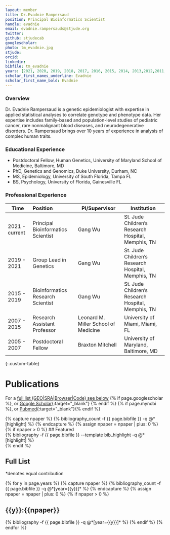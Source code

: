 ```yaml
---
layout: member
title: Dr.Evadnie Rampersaud
position: Principal Bioinformatics Scientist
handle: evadnie
email: evadnie.rampersauds@stjude.org
twitter:
github: stjudecab
googlescholar:
photo: tm_evadnie.jpg
stjude:
orcid:
linkedin:
bibfile: tm_evadnie
years: [2021, 2020, 2019, 2018, 2017, 2016, 2015, 2014, 2013,2012,2011,2010,2009,2008,2007,2006,2005,2004,2003,2002,2001,2000,1999,1998]
scholar_first_names_underline: Evadnie
scholar_first_name_bold: Evadnie
---
```


### Overview
Dr. Evadnie Rampersaud is a genetic epidemiologist with expertise in applied statistical analyses to correlate genotype and phenotype data.  Her expertise includes family-based and population-level studies of pediatric cancer, rare nonmalignant blood diseases, and neurodegenerative disorders. Dr. Rampersaud brings over 10 years of experience in analysis of complex human traits.


### Educational Experience
- Postdoctoral Fellow, Human Genetics, University of Maryland School of Medicine, Baltimore, MD
- PhD, Genetics and Genomics, Duke University, Durham, NC
- MS, Epidemiology, University of South Florida, Tampa FL
- BS, Psychology, University of Florida, Gainesville FL

### Professional Experience

Time           | Position                           | PI/Supervisor                        | Institution                                        |
-----------    | :-----------                       | -----------                          | -----------                                        |
2021 - current | Principal Bioinformatics Scientist | Gang Wu                              | St. Jude Children’s Research Hospital, Memphis, TN |
2019 - 2021    | Group Lead in Genetics             | Gang Wu                              | St. Jude Children’s Research Hospital, Memphis, TN |
2015 - 2019    | Bioinformatics Research Scientist  | Gang Wu                              | St. Jude Children’s Research Hospital, Memphis, TN |
2007 - 2015    | Research Assistant Professor       | Leonard M. Miller School of Medicine | University of Miami, Miami, FL                     |
2005 - 2007    | Postdoctoral Fellow                | Braxton Mitchell                     | University of Maryland, Baltimore, MD              |
{:.custom-table}

<!--more-->

# Publications

For a [full list (GEO\|SRA\|Browser\|Code) see below](#full-list)
{% if page.googlescholar %}, or [Google Scholar](https://scholar.google.com/citations?user={{page.googlescholar}}){:target="_blank"}
{% endif %} {% if page.myncbi %}, or [Pubmed](https://www.ncbi.nlm.nih.gov/myncbi/{{page.myncbi}}/bibliography/public/){:target="_blank"}{% endif %}


<div class="row">
  {% capture npaper %}
    {% bibliography_count -f {{ page.bibfile }} -q @*[highlight] %}
  {% endcapture %}
  {% assign npaper = npaper | plus: 0 %}
  {% if npaper > 0 %}
## Featured

<div class="publications_highlight">
  {% bibliography -f {{ page.bibfile }} --template bib_highlight -q @*[highlight] %}
</div>
{% endif %}

</div>

## Full List

<nobr><em>*</em>denotes equal contribution</nobr>
<div class="publications">
{% for y in page.years %}
  {% capture npaper %}
    {% bibliography_count -f {{ page.bibfile }} -q @*[year={{y}}]* %}
  {% endcapture %}
  {% assign npaper = npaper | plus: 0 %}
  {% if npaper > 0 %}
  <h2 class="year">{{y}}:{{npaper}}</h2>
  {% bibliography -f {{ page.bibfile }} -q @*[year={{y}}]* %}
  {% endif %}
{% endfor %}
</div>
